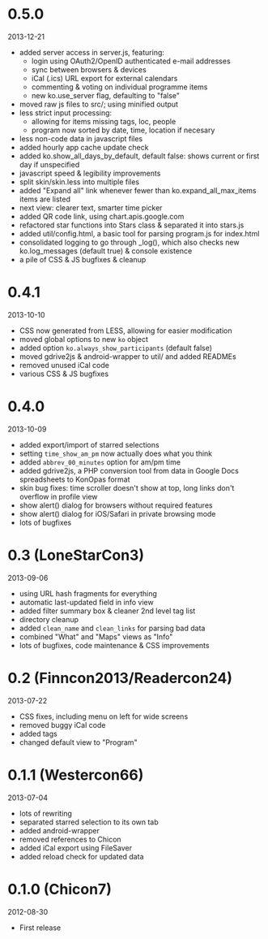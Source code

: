 # 0.5.0

2013-12-21

  * added server access in server.js, featuring:
    - login using OAuth2/OpenID authenticated e-mail addresses
    - sync between browsers & devices
    - iCal (.ics) URL export for external calendars
    - commenting & voting on individual programme items
    - new ko.use_server flag, defaulting to "false"
  * moved raw js files to src/; using minified output
  * less strict input processing:
    - allowing for items missing tags, loc, people
    - program now sorted by date, time, location if necesary
  * less non-code data in javascript files
  * added hourly app cache update check
  * added ko.show_all_days_by_default, default false: shows
    current or first day if unspecified
  * javascript speed & legibility improvements
  * split skin/skin.less into multiple files
  * added "Expand all" link whenever fewer than
    ko.expand_all_max_items items are listed
  * next view: clearer text, smarter time picker
  * added QR code link, using chart.apis.google.com
  * refactored star functions into Stars class & separated it
    into stars.js
  * added util/config.html, a basic tool for parsing program.js
    for index.html
  * consolidated logging to go through _log(), which also checks
    new ko.log_messages (default true) & console existence
  * a pile of CSS & JS bugfixes & cleanup

# 0.4.1

2013-10-10

  * CSS now generated from LESS, allowing for easier modification
  * moved global options to new `ko` object
  * added option `ko.always_show_participants` (default false)
  * moved gdrive2js & android-wrapper to util/ and added READMEs
  * removed unused iCal code
  * various CSS & JS bugfixes

# 0.4.0

2013-10-09

  * added export/import of starred selections
  * setting `time_show_am_pm` now actually does what you think
  * added `abbrev_00_minutes` option for am/pm time
  * added gdrive2js, a PHP conversion tool from data in Google
    Docs spreadsheets to KonOpas format
  * skin bug fixes: time scroller doesn't show at top, long links
    don't overflow in profile view
  * show alert() dialog for browsers without required features
  * show alert() dialog for iOS/Safari in private browsing mode
  * lots of bugfixes

# 0.3 (LoneStarCon3)

2013-09-06

  * using URL hash fragments for everything
  * automatic last-updated field in info view
  * added filter summary box & cleaner 2nd level tag list
  * directory cleanup
  * added `clean_name` and `clean_links` for parsing bad data
  * combined "What" and "Maps" views as "Info"
  * lots of bugfixes, code maintenance & CSS improvements

# 0.2 (Finncon2013/Readercon24)

2013-07-22

  * CSS fixes, including menu on left for wide screens
  * removed buggy iCal code
  * added tags
  * changed default view to "Program"

# 0.1.1 (Westercon66)

2013-07-04

  * lots of rewriting
  * separated starred selection to its own tab
  * added android-wrapper
  * removed references to Chicon
  * added iCal export using FileSaver
  * added reload check for updated data

# 0.1.0 (Chicon7)

2012-08-30

  * First release
